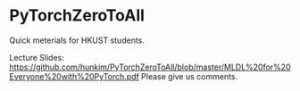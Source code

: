 # PyTorchZeroToAll
Quick meterials for HKUST students. 

Lecture Slides: https://github.com/hunkim/PyTorchZeroToAll/blob/master/MLDL%20for%20Everyone%20with%20PyTorch.pdf 
Please give us comments.
